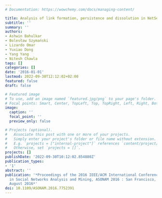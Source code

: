 ```yaml
---
# Documentation: https://wowchemy.com/docs/managing-content/

title: Analysis of link formation, persistence and dissolution in NetSense data
subtitle: ''
summary: ''
authors:
- Ashwin Bahulkar
- Bolesław Szymański
- Lizardo Omar
- Yuxiao Dong
- Yang Yang
- Nitesh Chawla
tags: []
categories: []
date: '2016-01-01'
lastmod: 2022-09-30T12:12:02+02:00
featured: false
draft: false

# Featured image
# To use, add an image named `featured.jpg/png` to your page's folder.
# Focal points: Smart, Center, TopLeft, Top, TopRight, Left, Right, BottomLeft, Bottom, BottomRight.
image:
  caption: ''
  focal_point: ''
  preview_only: false

# Projects (optional).
#   Associate this post with one or more of your projects.
#   Simply enter your project's folder or file name without extension.
#   E.g. `projects = ["internal-project"]` references `content/project/deep-learning/index.md`.
#   Otherwise, set `projects = []`.
projects: []
publishDate: '2022-09-30T10:12:02.854880Z'
publication_types:
- '1'
abstract: ''
publication: '*Proceedings of the 2016 IEEE/ACM International Conference on Advances
  in Social Networks Analysis and Mining, ASONAM 2016 : San Francisco, CA, USA 18-21
  August 2016*'
doi: 10.1109/ASONAM.2016.7752391
---
```

